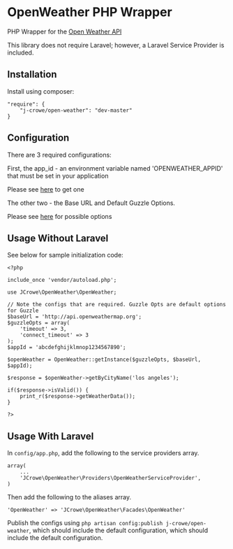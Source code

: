 OpenWeather PHP Wrapper
=====

PHP Wrapper for the [Open Weather API](http://openweathermap.org/current)

This library does not require Laravel; however, a Laravel Service Provider is included.

## Installation

Install using composer:
    
    "require": {
        "j-crowe/open-weather": "dev-master"
    }
    
## Configuration

There are 3 required configurations:

First, the app_id - an environment variable named 'OPENWEATHER_APPID' that must be set in your application

Please see [here](http://openweathermap.org/appid) to get one

The other two - the Base URL and Default Guzzle Options.

Please see [here](http://docs.guzzlephp.org/en/5.3/clients.html#request-options) for possible options
    
## Usage Without Laravel

See below for sample initialization code:
    
    <?php
    
    include_once 'vendor/autoload.php';
    
    use JCrowe\OpenWeather\OpenWeather;

    // Note the configs that are required. Guzzle Opts are default options for Guzzle
    $baseUrl = 'http://api.openweathermap.org';
    $guzzleOpts = array(
        'timeout' => 3,
        'connect_timeout' => 3
    );
    $appId = 'abcdefghijklmnop1234567890';
    
    $openWeather = OpenWeather::getInstance($guzzleOpts, $baseUrl, $appId);
    
    $response = $openWeather->getByCityName('los angeles');
    
    if($response->isValid()) {
        print_r($response->getWeatherData());
    }

    ?>
    
## Usage With Laravel

In `config/app.php`, add the following to the service providers array.

    array(
        ...
        'JCrowe\OpenWeather\Providers\OpenWeatherServiceProvider',
    )

Then add the following to the aliases array.
    
    'OpenWeather' => 'JCrowe\OpenWeather\Facades\OpenWeather'

Publish the configs using `php artisan config:publish j-crowe/open-weather`, which should include the default configuration, which should include the default configuration.
